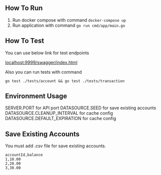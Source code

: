 ## How To Run

1. Run docker compose with command `docker-compose up`
2. Run application with command `go run cmd/app/main.go`

## How To Test

You can use below link for test endpoints

[localhost:9999/swagger/index.html](localhost:9999/swagger/index.html)

Also you can run tests with command

 `go test ./tests/account && go test ./tests/transaction`

## Environment Usage

SERVER.PORT for API port
DATASOURCE.SEED for save existing accounts 
DATASOURCE.CLEANUP_INTERVAL for cache config
DATASOURCE.DEFAULT_EXPIRATION for cache config

## Save Existing Accounts

You must add .csv file for save existing accounts. 
```csv
accountId,balance
1,10.00
2,20.00
3,30.00

```